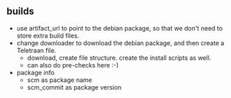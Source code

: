 ## builds
* use artifact_url to point to the debian package, so that we don't need to store extra build files.
* change downloader to download the debian package, and then create a Teletraan file. 
  * download, create file structure. create the install scripts as well.
  * can also do pre-checks here :-)
* package info
  * scm as package name
  * scm_commit as package version 
